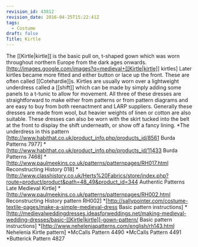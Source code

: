 ```yaml
---
revision_id: 43812
revision_date: 2016-04-25T15:22:41Z
tags:
  - Costume
draft: false
Title: Kirtle
---
```

The [[Kirtle|kirtle]] is the basic pull on, t-shaped gown which was worn throughout northern Europe from the dark ages onwards. [http://images.google.com/images?q=medieval+[[Kirtle|kirtle]] kirtles] Later kirtles became more fitted and either button or lace up the front. These are often called [[Cotehardie]]s.
Kirtles are usually worn over a lightweight underdress called a [[shift]] which can be made by simply adding some panels to a t-tunic to allow for movement. All three of these dresses are straightforward to make either from patterns or from pattern diagrams and are easy to buy from both reenactment and LARP suppliers. Generally these dresses are made from wool, but heavier weights of linen or cotton are also suitable. 
These dresses can also be worn with the skirt tucked into the belt at the front to display the shift underneath, or show off a fancy lining. 
*The underdress in this pattern [http://www.habithat.co.uk/product_info.php/products_id/8561 Burda Patterns 7977]
*[http://www.habithat.co.uk/product_info.php/products_id/11433 Burda Patterns 7468]
*[http://www.paulmeekins.co.uk/patterns/patternpages/RH017.html Reconstructing History 018]
*[http://www.classhistory.co.uk/Herts%20Fabrics/store/index.php?route=product/product&path=48_49&product_id=344 Authentic Patterns Late Medieval Kirtle]
*[http://www.paulmeekins.co.uk/patterns/patternpages/RH002.html Reconstructing History pattern RH002]
*[http://sallypointer.com/costume-textile-pages/make-a-simple-medieval-dress Basic pattern instructions]
*[http://medievalweddingdresses.ideasforweddings.net/making-medieval-wedding-dresses/basic-[[Kirtle|kirtle]]-gown-pattern/ Basic pattern instructions]
*[http://www.neheleniapatterns.com/english/rh143.html Nehelenia Kirtle pattern]
*McCalls Pattern 4490
*McCalls Pattern 4491
*Butterick Pattern 4827